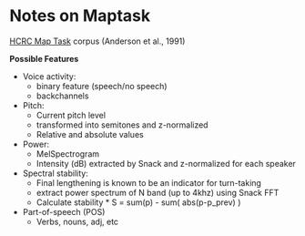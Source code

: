 # Notes on Maptask

[HCRC Map Task](http://journals.sagepub.com/doi/abs/10.1177/002383099103400404) corpus (Anderson et al., 1991) 

**Possible Features**
* Voice activity:
  * binary feature (speech/no speech)
  * backchannels
* Pitch:
  * Current pitch level
  * transformed into semitones and z-normalized
  * Relative and absolute values
* Power:
  * MelSpectrogram
  * Intensity (dB) extracted by Snack and z-normalized for each speaker
* Spectral stability:
  * Final lengthening is known to be an indicator for turn-taking
  * extract power spectrum of N band (up to 4khz) using Snack FFT
  * Calculate stability
        * S = sum(p) - sum( abs(p-p_prev) )
* Part-of-speech (POS)
  - Verbs, nouns, adj, etc


